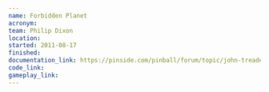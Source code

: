 ```yaml
---
name: Forbidden Planet
acronym:
team: Philip Dixon
location:
started: 2011-08-17
finished:
documentation_link: https://pinside.com/pinball/forum/topic/john-treadeaus-forbidden-planet/
code_link:
gameplay_link:
---
```

